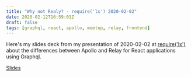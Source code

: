 ```yaml
---
title: "Why not Realy? - require('lx') 2020-02-02"
date: 2020-02-12T16:59:01Z
draft: false
tags: [graphql, react, apollo, meetup, relay, frontend]
---
```


Here's my slides deck from my presentation of 2020-02-02 at [require('lx')](https://www.meetup.com/require-lx/) about the differences between Apollo and Relay for React applications using Graphql.

[Slides](/meetups/Why_not_Relay_requireLX_02-02-2020.pdf)
